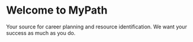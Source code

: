 # Welcome to MyPath
Your source for career planning and resource identification. We want your success as much as you do.
